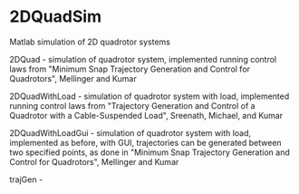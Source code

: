 2DQuadSim
=========

Matlab simulation of 2D quadrotor systems

2DQuad - simulation of quadrotor system, implemented running control laws from "Minimum Snap Trajectory Generation and Control for Quadrotors", Mellinger and Kumar

2DQuadWithLoad - simulation of quadrotor system with load, implemented running control laws from "Trajectory Generation and Control of a Quadrotor with a Cable-Suspended Load", Sreenath, Michael, and Kumar

2DQuadWithLoadGui - simulation of quadrotor system with load, implemented as before, with GUI, trajectories can be generated between two specified points, as done in "Minimum Snap Trajectory Generation and Control for Quadrotors", Mellinger and Kumar

trajGen - 